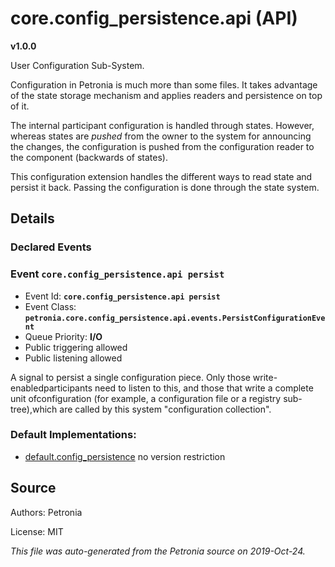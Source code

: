 # core.config_persistence.api (API)
**v1.0.0**

User Configuration Sub-System.


Configuration in Petronia is much more than some files.  It takes advantage of
the state storage mechanism and applies readers and persistence on top of it.


The internal participant configuration is handled through states. However,
whereas states are *pushed* from the owner to the system for announcing the
changes, the configuration is pushed from the configuration reader to the
component (backwards of states).


This configuration extension handles the different ways to read state and
persist it back.  Passing the configuration is done through the state system.

## Details


### Declared Events


### Event `core.config_persistence.api persist`

* Event Id: **`core.config_persistence.api persist`**
* Event Class: **`petronia.core.config_persistence.api.events.PersistConfigurationEvent`**
* Queue Priority: **I/O**
* Public triggering allowed
* Public listening allowed

A signal to persist a single configuration piece.  Only those write-enabledparticipants need to listen to this, and those that write a complete unit ofconfiguration (for example, a configuration file or a registry sub-tree),which are called by this system "configuration collection".









### Default Implementations:
* [default.config_persistence](default.config_persistence.md)
  no version restriction


## Source

Authors: Petronia

License: MIT

*This file was auto-generated from the Petronia source on 2019-Oct-24.*
